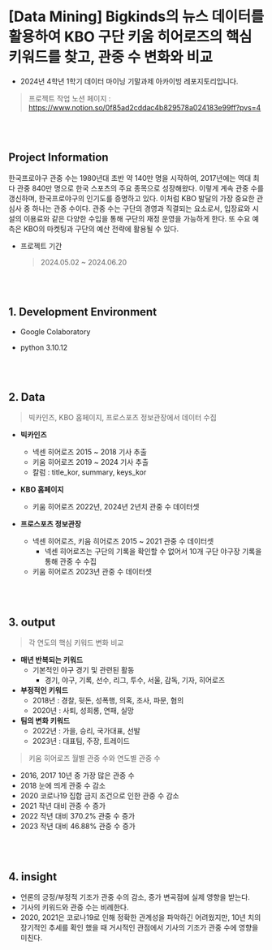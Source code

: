 # [Data Mining] Bigkinds의 뉴스 데이터를 활용하여 KBO 구단 키움 히어로즈의 핵심 키워드를 찾고, 관중 수 변화와 비교
- 2024년 4학년 1학기 데이터 마이닝 기말과제 아카이빙 레포지토리입니다.
> 프로젝트 작업 노션 페이지 : https://www.notion.so/0f85ad2cddac4b829578a024183e99ff?pvs=4

<br/><br/>

## Project Information

 한국프로야구 관중 수는 1980년대 초반 약 140만 명을 시작하여, 2017년에는 역대 최다 관중 840만 명으로 한국 스포츠의 주요 종목으로 성장해왔다. 이렇게 계속 관중 수를 갱신하며, 한국프로야구의 인기도를 증명하고 있다. 이처럼 KBO 발달의 가장 중요한 관심사 중 하나는 관중 수이다. 관중 수는 구단의 경영과 직결되는 요소로서, 입장료와 시설의 이용료와 같은 다양한 수입을 통해 구단의 재정 운영을 가능하게 한다. 또 수요 예측은 KBO의 마켓팅과 구단의 예산 전략에 활용될 수 있다.
- 프로젝트 기간
  
  > 2024.05.02 ~ 2024.06.20

<br/><br/>
## 1. Development Environment
- Google Colaboratory
- python 3.10.12

  <br/><br/>
## 2. Data
> 빅카인즈, KBO 홈페이지, 프로스포츠 정보관장에서 데이터 수집
  - **빅카인즈**
    - 넥센 히어로즈 2015 ~ 2018 기사 추출
    - 키움 히어로즈 2019 ~ 2024 기사 추출
    - 칼럼 : title_kor, summary, keys_kor
      
  - **KBO 홈페이지**
    - 키움 히어로즈 2022년, 2024년 2년치 관중 수 데이터셋

  - **프로스포츠 정보관장**
    - 넥센 히어로즈, 키움 히어로즈 2015 ~ 2021 관중 수 데이터셋
       - 넥센 히어로즈는 구단의 기록을 확인할 수 없어서 10개 구단 야구장 기록을 통해 관중 수 수집
    - 키움 히어로즈 2023년 관중 수 데이터셋

  <br/><br/>
## 3. output
> 각 연도의 핵심 키워드 변화 비교
 - **매년 반복되는 키워드**
   - 기본적인 야구 경기 및 관련된 활동
     - 경기, 야구, 기록, 선수, 리그, 투수, 서울, 감독, 기자, 히어로즈
 - **부정적인 키워드**
    - 2018년 : 경찰, 뒷돈, 성폭행, 의혹, 조사, 파문, 혐의
    - 2020년 : 사퇴, 성희롱, 연패, 실망
 - **팀의 변화 키워드**
   - 2022년 : 가을, 승리, 국가대표, 선발
   - 2023년 : 대표팀, 주장, 트레이드

> 키움 히어로즈 월별 관중 수와 연도별 관중 수
 - 2016, 2017 10년 중 가장 많은 관중 수
 - 2018 눈에 띄게 관중 수 감소
 - 2020 코로나19 집합 금지 조건으로 인한 관중 수 감소
 - 2021 작년 대비 관중 수 증가
 - 2022 작년 대비 370.2% 관중 수 증가
 - 2023 작년 대비 46.88% 관중 수 증가


  <br/><br/>
## 4. insight
 - 언론의 긍정/부정적 기조가 관중 수의 감소, 증가 변곡점에 실제 영향을 받는다.
 - 기사의 키워드와 관중 수는 비례한다.
 - 2020, 2021은 코로나19로 인해 정확한 관계성을 파악하긴 어려웠지만, 10년 치의 장기적인 추세를 확인 했을 때 거시적인 관점에서 기사의 기조가 관중 수에 영향을 미친다. 
